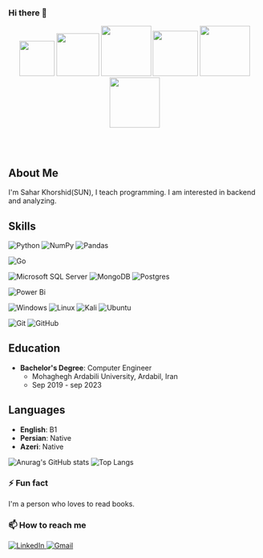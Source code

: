 ### Hi there 👋

<!--
**SaharSun/SaharSun** is a ✨ _special_ ✨ repository because its `README.md` (this file) appears on your GitHub profile.

Here are some ideas to get you started:

- 🔭 I’m currently working on ...
- 🌱 I’m currently learning Golang , python , BI
- 👯 I’m looking to collaborate on backend with go & BI with python
- 🤔 I’m looking for help with ...
- 💬 Ask me about Python:{pandas,numpy} ; DataBase:{Microsoft sql server , Mongo DB} , Go:{gin} 
- 📫 How to reach me: ...
- 😄 Pronouns: ...
- ⚡ Fun fact: I started Bi and go for backend
-->

<p align="center">
  <img src="https://github.com/mahdidahouei/mahdidahouei/assets/58371632/69870ff3-aee2-4f00-9422-d4bb4da5cf76" width="70">
  <img src="https://lottiefiles.com/animations/python-logo-Yrp3wRFiWb" width="85">
  <img src="https://i.giphy.com/media/KzJkzjggfGN5Py6nkT/200.webp" width="100">  
  <img src="https://static-00.iconduck.com/assets.00/android-studio-icon-486x512-zp9um7zl.png" width="90">
  <img src="https://i.giphy.com/media/IdyAQJVN2kVPNUrojM/200.webp" width="100">
  <img src="https://i.giphy.com/media/eNAsjO55tPbgaor7ma/200w.webp" width="100">
</p>
<br>
<br>



## About Me
I'm Sahar Khorshid(SUN), I teach programming. I am interested in backend and analyzing. 

## Skills
  ![Python](https://img.shields.io/badge/python-3670A0?style=for-the-badge&logo=python&logoColor=ffdd54)
  ![NumPy](https://img.shields.io/badge/numpy-%23013243.svg?style=for-the-badge&logo=numpy&logoColor=white)
  ![Pandas](https://img.shields.io/badge/pandas-%23150458.svg?style=for-the-badge&logo=pandas&logoColor=white)
  
  ![Go](https://img.shields.io/badge/go-%2300ADD8.svg?style=for-the-badge&logo=go&logoColor=white)
  
  ![Microsoft SQL Server](https://img.shields.io/badge/Microsoft%20SQL%20Server-CC2927?style=for-the-badge&logo=microsoft%20sql%20server&logoColor=white)
  ![MongoDB](https://img.shields.io/badge/MongoDB-%234ea94b.svg?style=for-the-badge&logo=mongodb&logoColor=white)
  ![Postgres](https://img.shields.io/badge/postgres-%23316192.svg?style=for-the-badge&logo=postgresql&logoColor=white)

  ![Power Bi](https://img.shields.io/badge/power_bi-F2C811?style=for-the-badge&logo=powerbi&logoColor=black)

  ![Windows](https://img.shields.io/badge/Windows-0078D6?style=for-the-badge&logo=windows&logoColor=white)
  ![Linux](https://img.shields.io/badge/Linux-FCC624?style=for-the-badge&logo=linux&logoColor=black)
  ![Kali](https://img.shields.io/badge/Kali-268BEE?style=for-the-badge&logo=kalilinux&logoColor=white)
  ![Ubuntu](https://img.shields.io/badge/Ubuntu-E95420?style=for-the-badge&logo=ubuntu&logoColor=white)

  ![Git](https://img.shields.io/badge/git-%23F05033.svg?style=for-the-badge&logo=git&logoColor=white)
  ![GitHub](https://img.shields.io/badge/github-%23121011.svg?style=for-the-badge&logo=github&logoColor=white)



  ## Education
- **Bachelor's Degree**: Computer  Engineer
  - Mohaghegh Ardabili University, Ardabil, Iran
  - Sep 2019 - sep 2023

## Languages
- **English**: B1
- **Persian**: Native
- **Azeri**: Native

![Anurag's GitHub stats](https://github-readme-stats.vercel.app/api?username=SaharSun&show_icons=true&theme=radical)
![Top Langs](https://github-readme-stats.vercel.app/api/top-langs/?username=saharsun&layout=compact)

### ⚡ Fun fact

I'm a person who loves to read books.

### 📫 How to reach me
<div display="flex">
  <a href="https://www.linkedin.com/in/saharkhorshid/">
    <img src="https://img.shields.io/badge/linkedin-%230077B5.svg?style=for-the-badge&logo=linkedin&logoColor=white" alt="LinkedIn"/>
  </a>
  <a href="mailto:sahar8013@gmail.com">
    <img alt="Gmail" src="https://img.shields.io/badge/-GMAIL-D14836?style=for-the-badge&logo=gmail&logoColor=white" />
  </a>
</div>
